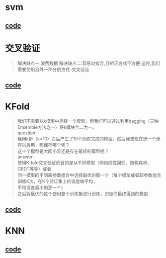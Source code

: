 # svm
## [code](SVM.py)

# 交叉验证
> 解决缺点一:浪费数据
解决缺点二:容易过拟合,且矫正方式不方便
这时,我们需要使用另外一种分割方式-交叉验证
## [code](cross_val_score.py)

# KFold
> 我们不需要从k模型中选择一个模型，但我们可以通过利用bagging（三种Ensemble方法之一）将k模块合二为一。<br/>
> question:<br/>
>我用k折（k=10）之后产生了10个训练完成的模型，然后我想现在选一个保存以后用，那保存哪个呢？<br/>
>这十个模型是大同小异还是存在最好的模型呢？<br/>
>answer:<br/>
>使用K-fold交叉验证的目的是从不同模型（例如线性回归、随机森林、GBDT等等）或者<br/>
> 同一模型的不同超参数组合中选择最优的那一个（每个模型或者超参数组合训练K次，在K个验证集上的误差做平均，<br/>
>平均误差最小的那一个）<br/>
> 之后将最优的这个使用整个训练集进行训练，即是你最终得到的模型<br/>
## [code](KFold.py)

# KNN
## [code](knn.py)